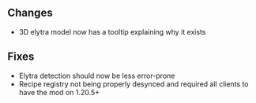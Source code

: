 ## Changes
- 3D elytra model now has a tooltip explaining why it exists

## Fixes
- Elytra detection should now be less error-prone
- Recipe registry not being properly desynced and required all clients to have the mod on 1.20.5+